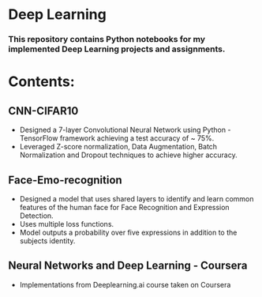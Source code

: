 # Deep Learning

### This repository contains Python notebooks for my implemented Deep Learning projects and assignments.

# Contents:
## CNN-CIFAR10
* Designed a 7-layer Convolutional Neural Network using Python - TensorFlow framework achieving a test accuracy of ~ 75%.
* Leveraged Z-score normalization, Data Augmentation, Batch Normalization and Dropout techniques to achieve higher accuracy.

## Face-Emo-recognition
* Designed a model that uses shared layers to identify and learn common features of the human face for Face Recognition and Expression Detection.
* Uses multiple loss functions.
* Model outputs a probability over five expressions in addition to the subjects identity.

## Neural Networks and Deep Learning - Coursera
* Implementations from Deeplearning.ai course taken on Coursera
